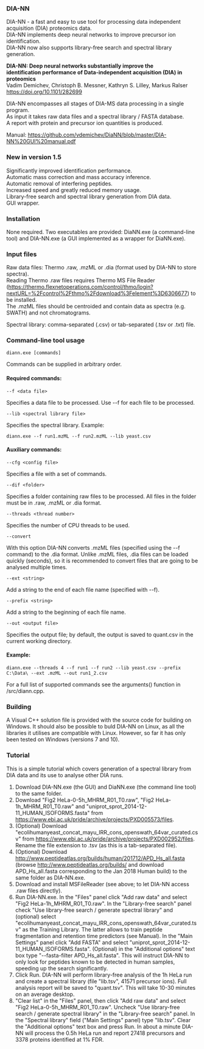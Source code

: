 ### DIA-NN

DIA-NN - a fast and easy to use tool for processing data independent acquisition (DIA) proteomics data.  
DIA-NN implements deep neural networks to improve precursor ion identification.  
DIA-NN now also supports library-free search and spectral library generation.

**DIA-NN: Deep neural networks substantially improve the   
identification performance of Data-independent acquisition (DIA) in proteomics**  
Vadim Demichev, Christoph B. Messner, Kathryn S. Lilley, Markus Ralser  
https://doi.org/10.1101/282699

DIA-NN encompasses all stages of DIA-MS data processing in a single program.   
As input it takes raw data files and a spectral library / FASTA database.  
A report with protein and precursor ion quantities is produced. 
  
Manual: https://github.com/vdemichev/DiaNN/blob/master/DIA-NN%20GUI%20manual.pdf   
  
### New in version 1.5

Significantly improved identification performance.  
Automatic mass correction and mass accuracy inference.  
Automatic removal of interfering peptides.  
Increased speed and greatly reduced memory usage.  
Library-free search and spectral library generation from DIA data.  
GUI wrapper.  

### Installation

None required. Two executables are provided: DiaNN.exe (a command-line tool) and DIA-NN.exe (a GUI implemented as a wrapper for DiaNN.exe).

### Input files

Raw data files: Thermo .raw, .mzML or .dia (format used by DIA-NN to store spectra).  
Reading Thermo .raw files requires Thermo MS File Reader (https://thermo.flexnetoperations.com/control/thmo/login?nextURL=%2Fcontrol%2Fthmo%2Fdownload%3Felement%3D6306677) to be installed.   
The .mzML files should be centroided and contain data as spectra (e.g. SWATH) and not chromatograms.  

Spectral library: comma-separated (.csv) or tab-separated (.tsv or .txt) file.    
  
### Command-line tool usage
```
diann.exe [commands]  
```
Commands can be supplied in arbitrary order.     

#### Required commands:  
```
--f <data file> 
```
Specifies a data file to be processed. Use --f for each file to be processed. 
```
--lib <spectral library file>
```
Specifies the spectral library. Example:
```
diann.exe --f run1.mzML --f run2.mzML --lib yeast.csv  
```
#### Auxiliary commands:  
```
--cfg <config file> 
```
Specifies a file with a set of commands.
```
--dif <folder> 
```
Specifies a folder containing raw files to be processed. All files in the folder must be in .raw, .mzML or .dia format.  
```
--threads <thread number> 
```
Specifies the number of CPU threads to be used.  
```
--convert
```
With this option DIA-NN converts .mzML files (specified using the --f command) to the .dia format. Unlike .mzML files, .dia files can be loaded quickly (seconds), so it is recommended to convert files that are going to be analysed multiple times.    
```
--ext <string>
```
Add a string to the end of each file name (specified with --f).  
```
--prefix <string>
```
Add a string to the beginning of each file name.  
```
--out <output file> 
```
Specifies the output file; by default, the output is saved to quant.csv in the current working directory.

#### Example:
```
diann.exe --threads 4 --f run1 --f run2 --lib yeast.csv --prefix C:\Data\ --ext .mzML --out run1_2.csv    
```

For a full list of supported commands see the arguments() function in /src/diann.cpp.

### Building

A Visual C++ solution file is provided with the source code for building on Windows. It should also be possible to buld DIA-NN on Linux, as all the libraries it utilises are compatible with Linux. However, so far it has only been tested on Windows (versions 7 and 10).  

### Tutorial

This is a simple tutorial which covers generation of a spectral library from DIA data and its use to analyse other DIA runs. 
1. Download DIA-NN.exe (the GUI) and DiaNN.exe (the command line tool) to the same folder. 
2. Download "Fig2 HeLa-0-5h_MHRM_R01_T0.raw", "Fig2 HeLa-1h_MHRM_R01_T0.raw" and "uniprot_sprot_2014-12-11_HUMAN_ISOFORMS.fasta" from https://www.ebi.ac.uk/pride/archive/projects/PXD005573/files. 
3. (Optional) Download "ecolihumanyeast_concat_mayu_IRR_cons_openswath_64var_curated.csv" from https://www.ebi.ac.uk/pride/archive/projects/PXD002952/files. Rename the file extension to .tsv (as this is a tab-separated file). 
4. (Optional) Download http://www.peptideatlas.org/builds/human/201712/APD_Hs_all.fasta (browse http://www.peptideatlas.org/builds/ and download APD_Hs_all.fasta corresponding to the Jan 2018 Human build) to the same folder as DIA-NN.exe. 
5. Download and install MSFileReader (see above; to let DIA-NN access .raw files directly).  
6. Run DIA-NN.exe. In the "Files" panel click "Add raw data" and select "Fig2 HeLa-1h_MHRM_R01_T0.raw". In the "Library-free search" panel check "Use library-free search / generate spectral library" and (optional) select "ecolihumanyeast_concat_mayu_IRR_cons_openswath_64var_curated.tsv" as the Training Library. The latter allows to train peptide fragmentation and retention time predictors (see Manual). In the "Main Settings" panel click "Add FASTA" and select "uniprot_sprot_2014-12-11_HUMAN_ISOFORMS.fasta". (Optional) in the "Additional options" text box type "--fasta-filter APD_Hs_all.fasta". This will instruct DIA-NN to only look for peptides known to be detected in human samples, speeding up the search significantly. 
7. Click Run. DIA-NN will perform library-free analysis of the 1h HeLa run and create a spectral library (file "lib.tsv", 41571 precursor ions). Full analysis report will be saved to "quant.tsv". This will take 10-30 minutes on an average desktop.  
8. "Clear list" in the "Files" panel, then click "Add raw data" and select "Fig2 HeLa-0-5h_MHRM_R01_T0.raw". Uncheck "Use library-free search / generate spectral library" in the "Library-free search" panel. In the "Spectral library" field ("Main Settings" panel) type "lib.tsv". Clear the "Additional options" text box and press Run. In about a minute DIA-NN will process the 0.5h HeLa run and report 27418 precursors and 3378 proteins identified at 1% FDR. 






